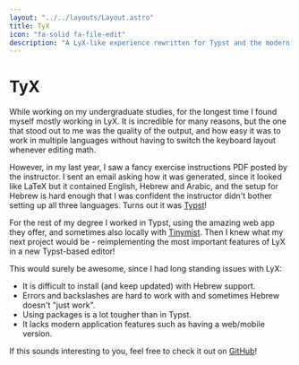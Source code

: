 ```yaml
---
layout: "../../layouts/Layout.astro"
title: TyX
icon: "fa-solid fa-file-edit"
description: "A LyX-like experience rewritten for Typst and the modern era."
---
```


# TyX

While working on my undergraduate studies, for the longest time I found myself mostly working in LyX.
It is incredible for many reasons, but the one that stood out to me was the quality of the output, and
how easy it was to work in multiple languages without having to switch the keyboard layout whenever editing math.

However, in my last year, I saw a fancy exercise instructions PDF posted by the instructor. I sent an email asking
how it was generated, since it looked like LaTeX but it contained English, Hebrew and Arabic, and the setup for Hebrew
is hard enough that I was confident the instructor didn't bother setting up all three languages. Turns out it was [Typst](https://github.com/typst/typst)!

For the rest of my degree I worked in Typst, using the amazing web app they offer, and sometimes also locally with [Tinymist](https://github.com/Myriad-Dreamin/Tinymist).
Then I knew what my next project would be - reimplementing the most important features of LyX in a new Typst-based editor!

This would surely be awesome, since I had long standing issues with LyX:

-   It is difficult to install (and keep updated) with Hebrew support.
-   Errors and backslashes are hard to work with and sometimes Hebrew doesn't "just work".
-   Using packages is a lot tougher than in Typst.
-   It lacks modern application features such as having a web/mobile version.

If this sounds interesting to you, feel free to check it out on [GitHub](https://github.com/tyx-editor/TyX)!
